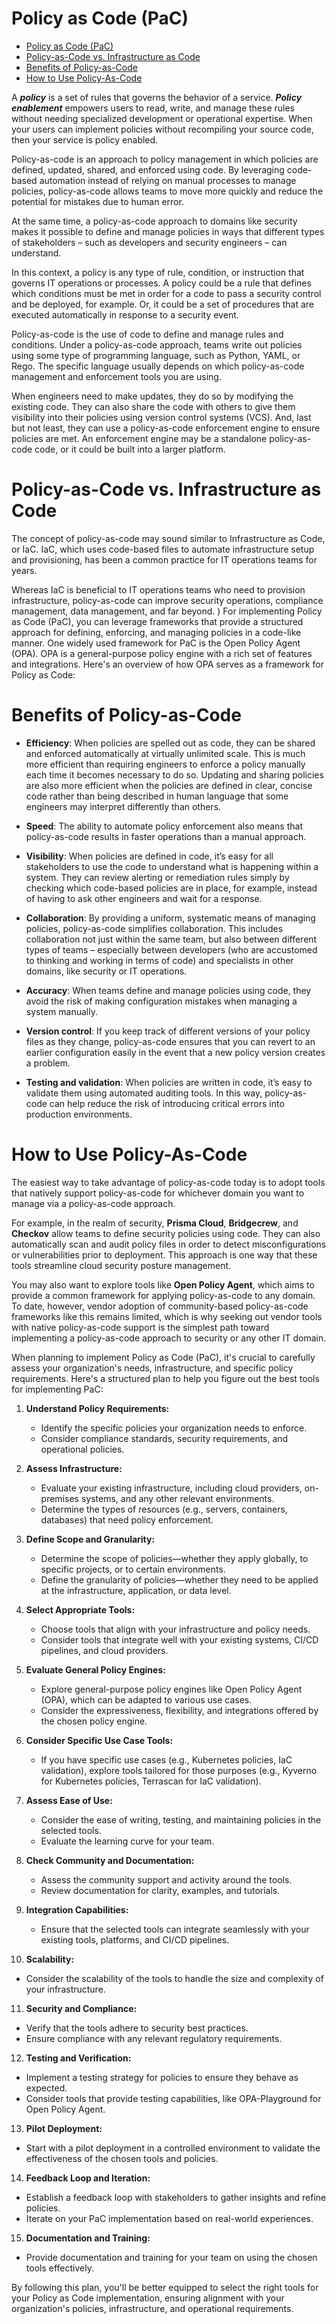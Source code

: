 # Policy as Code (PaC)

- [Policy as Code (PaC)](#policy-as-code-pac)
- [Policy-as-Code vs. Infrastructure as Code](#policy-as-code-vs-infrastructure-as-code)
- [Benefits of Policy-as-Code](#benefits-of-policy-as-code)
- [How to Use Policy-As-Code](#how-to-use-policy-as-code)

A ___policy___ is a set of rules that governs the behavior of a service. ___Policy enablement___ empowers users to read, write, and manage these rules without needing specialized development or operational expertise. When your users can implement policies without recompiling your source code, then your service is policy enabled.

Policy-as-code is an approach to policy management in which policies are defined, updated, shared, and enforced using code. By leveraging code-based automation instead of relying on manual processes to manage policies, policy-as-code allows teams to move more quickly and reduce the potential for mistakes due to human error.

At the same time, a policy-as-code approach to domains like security makes it possible to define and manage policies in ways that different types of stakeholders – such as developers and security engineers – can understand.

In this context, a policy is any type of rule, condition, or instruction that governs IT operations or processes. A policy could be a rule that defines which conditions must be met in order for a code to pass a security control and be deployed, for example. Or, it could be a set of procedures that are executed automatically in response to a security event.

Policy-as-code is the use of code to define and manage rules and conditions. Under a policy-as-code approach, teams write out policies using some type of programming language, such as Python, YAML, or Rego. The specific language usually depends on which policy-as-code management and enforcement tools you are using.

When engineers need to make updates, they do so by modifying the existing code. They can also share the code with others to give them visibility into their policies using version control systems (VCS). And, last but not least, they can use a policy-as-code enforcement engine to ensure policies are met. An enforcement engine may be a standalone policy-as-code code, or it could be built into a larger platform.

# Policy-as-Code vs. Infrastructure as Code

The concept of policy-as-code may sound similar to Infrastructure as Code, or IaC. IaC, which uses code-based files to automate infrastructure setup and provisioning, has been a common practice for IT operations teams for years.

Whereas IaC is beneficial to IT operations teams who need to provision infrastructure, policy-as-code can improve security operations, compliance management, data management, and far beyond.
)
For implementing Policy as Code (PaC), you can leverage frameworks that provide a structured approach for defining, enforcing, and managing policies in a code-like manner. One widely used framework for PaC is the Open Policy Agent (OPA). OPA is a general-purpose policy engine with a rich set of features and integrations. Here's an overview of how OPA serves as a framework for Policy as Code:

# Benefits of Policy-as-Code

- __Efficiency__: When policies are spelled out as code, they can be shared and enforced automatically at virtually unlimited scale. This is much more efficient than requiring engineers to enforce a policy manually each time it becomes necessary to do so. Updating and sharing policies are also more efficient when the policies are defined in clear, concise code rather than being described in human language that some engineers may interpret differently than others.

- __Speed__: The ability to automate policy enforcement also means that policy-as-code results in faster operations than a manual approach.

- __Visibility__: When policies are defined in code, it’s easy for all stakeholders to use the code to understand what is happening within a system. They can review alerting or remediation rules simply by checking which code-based policies are in place, for example, instead of having to ask other engineers and wait for a response.

- __Collaboration__: By providing a uniform, systematic means of managing policies, policy-as-code simplifies collaboration. This includes collaboration not just within the same team, but also between different types of teams – especially between developers (who are accustomed to thinking and working in terms of code) and specialists in other domains, like security or IT operations.

- __Accuracy__: When teams define and manage policies using code, they avoid the risk of making configuration mistakes when managing a system manually.

- __Version control__: If you keep track of different versions of your policy files as they change, policy-as-code ensures that you can revert to an earlier configuration easily in the event that a new policy version creates a problem.

- __Testing and validation__: When policies are written in code, it’s easy to validate them using automated auditing tools. In this way, policy-as-code can help reduce the risk of introducing critical errors into production environments.

# How to Use Policy-As-Code

The easiest way to take advantage of policy-as-code today is to adopt tools that natively support policy-as-code for whichever domain you want to manage via a policy-as-code approach.

For example, in the realm of security, __Prisma Cloud__, __Bridgecrew__, and __Checkov__ allow teams to define security policies using code. They can also automatically scan and audit policy files in order to detect misconfigurations or vulnerabilities prior to deployment. This approach is one way that these tools streamline cloud security posture management.

You may also want to explore tools like __Open Policy Agent__, which aims to provide a common framework for applying policy-as-code to any domain. To date, however, vendor adoption of community-based policy-as-code frameworks like this remains limited, which is why seeking out vendor tools with native policy-as-code support is the simplest path toward implementing a policy-as-code approach to security or any other IT domain.

When planning to implement Policy as Code (PaC), it's crucial to carefully assess your organization's needs, infrastructure, and specific policy requirements. Here's a structured plan to help you figure out the best tools for implementing PaC:

1. __Understand Policy Requirements:__
   - Identify the specific policies your organization needs to enforce.
   - Consider compliance standards, security requirements, and operational policies.

2. __Assess Infrastructure:__
   - Evaluate your existing infrastructure, including cloud providers, on-premises systems, and any other relevant environments.
   - Determine the types of resources (e.g., servers, containers, databases) that need policy enforcement.

3. __Define Scope and Granularity:__
   - Determine the scope of policies—whether they apply globally, to specific projects, or to certain environments.
   - Define the granularity of policies—whether they need to be applied at the infrastructure, application, or data level.

4. __Select Appropriate Tools:__
   - Choose tools that align with your infrastructure and policy needs.
   - Consider tools that integrate well with your existing systems, CI/CD pipelines, and cloud providers.

5. __Evaluate General Policy Engines:__
   - Explore general-purpose policy engines like Open Policy Agent (OPA), which can be adapted to various use cases.
   - Consider the expressiveness, flexibility, and integrations offered by the chosen policy engine.

6. __Consider Specific Use Case Tools:__
   - If you have specific use cases (e.g., Kubernetes policies, IaC validation), explore tools tailored for those purposes (e.g., Kyverno for Kubernetes policies, Terrascan for IaC validation).

7. __Assess Ease of Use:__
   - Consider the ease of writing, testing, and maintaining policies in the selected tools.
   - Evaluate the learning curve for your team.

8. __Check Community and Documentation:__
   - Assess the community support and activity around the tools.
   - Review documentation for clarity, examples, and tutorials.

9. __Integration Capabilities:__
   - Ensure that the selected tools can integrate seamlessly with your existing tools, platforms, and CI/CD pipelines.

10. __Scalability:__

- Consider the scalability of the tools to handle the size and complexity of your infrastructure.

11. __Security and Compliance:__

- Verify that the tools adhere to security best practices.
- Ensure compliance with any relevant regulatory requirements.

12. __Testing and Verification:__

- Implement a testing strategy for policies to ensure they behave as expected.
- Consider tools that provide testing capabilities, like OPA-Playground for Open Policy Agent.

13. __Pilot Deployment:__

- Start with a pilot deployment in a controlled environment to validate the effectiveness of the chosen tools and policies.

14. __Feedback Loop and Iteration:__

- Establish a feedback loop with stakeholders to gather insights and refine policies.
- Iterate on your PaC implementation based on real-world experiences.

15. __Documentation and Training:__

- Provide documentation and training for your team on using the chosen tools effectively.

By following this plan, you'll be better equipped to select the right tools for your Policy as Code implementation, ensuring alignment with your organization's policies, infrastructure, and operational requirements.

